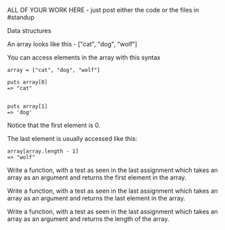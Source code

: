 ALL OF YOUR WORK HERE - just post either the code or the files in #standup

Data structures

An array looks like this - ["cat", "dog", "wolf"]

You can access elements in the array with this syntax

```
array = ["cat", "dog", "wolf"]

puts array[0]
=> "cat"


puts array[1]
=> 'dog'
```

Notice that the first element is 0.

The last element is usually accessed like this:

```
array[array.length - 1]
=> "wolf"
```

Write a function, with a test as seen in the last assignment which takes an array as an argument 
and returns the first element in the array.

Write a function, with a test as seen in the last assignment which takes an array as an argument 
and returns the last element in the array.

Write a function, with a test as seen in the last assignment which takes an array as an argument 
and returns the length of the array.